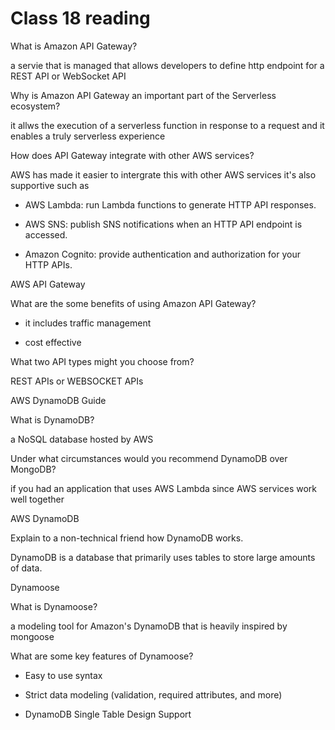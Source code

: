 # Class 18 reading
What is Amazon API Gateway?

a servie that is managed that allows developers to define http endpoint for a REST API or WebSocket API

Why is Amazon API Gateway an important part of the Serverless ecosystem?

it allws the execution of a serverless function in response to a request and it enables a truly serverless experience


How does API Gateway integrate with other AWS services?

AWS has made it easier to intergrate this with other AWS services it's also supportive such as

- AWS Lambda: run Lambda functions to generate HTTP API responses.

- AWS SNS: publish SNS notifications when an HTTP API endpoint is accessed.

- Amazon Cognito: provide authentication and authorization for your HTTP APIs.

AWS API Gateway

What are the some benefits of using Amazon API Gateway?

- it includes traffic management

- cost effective

What two API types might you choose from?

REST APIs or WEBSOCKET APIs

AWS DynamoDB Guide

What is DynamoDB?

a NoSQL database hosted by AWS

Under what circumstances would you recommend DynamoDB over MongoDB?

if you had an application that uses AWS Lambda since AWS services work well together

AWS DynamoDB

Explain to a non-technical friend how DynamoDB works.

DynamoDB is a database that primarily uses tables to store large amounts of data.

Dynamoose

What is Dynamoose?

a modeling tool for Amazon's DynamoDB that is heavily inspired by mongoose

What are some key features of Dynamoose?

- Easy to use syntax

- Strict data modeling (validation, required attributes, and more)

- DynamoDB Single Table Design Support